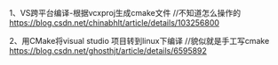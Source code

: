 1、VS跨平台编译-根据vcxproj生成cmake文件 //不知道怎么操作的
https://blog.csdn.net/chinabhlt/article/details/103256800

2、用CMake将visual studio 项目转到linux下编译 //貌似就是手工写cmake
https://blog.csdn.net/ghosthjt/article/details/6595892
